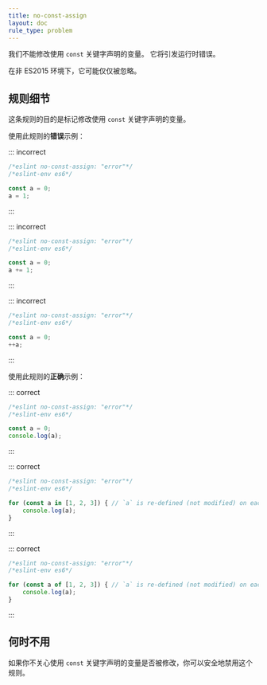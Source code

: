 ```yaml
---
title: no-const-assign
layout: doc
rule_type: problem
---
```


我们不能修改使用 `const` 关键字声明的变量。
它将引发运行时错误。

在非 ES2015 环境下，它可能仅仅被忽略。

## 规则细节

这条规则的目的是标记修改使用 `const` 关键字声明的变量。

使用此规则的**错误**示例：

::: incorrect

```js
/*eslint no-const-assign: "error"*/
/*eslint-env es6*/

const a = 0;
a = 1;
```

:::

::: incorrect

```js
/*eslint no-const-assign: "error"*/
/*eslint-env es6*/

const a = 0;
a += 1;
```

:::

::: incorrect

```js
/*eslint no-const-assign: "error"*/
/*eslint-env es6*/

const a = 0;
++a;
```

:::

使用此规则的**正确**示例：

::: correct

```js
/*eslint no-const-assign: "error"*/
/*eslint-env es6*/

const a = 0;
console.log(a);
```

:::

::: correct

```js
/*eslint no-const-assign: "error"*/
/*eslint-env es6*/

for (const a in [1, 2, 3]) { // `a` is re-defined (not modified) on each loop step.
    console.log(a);
}
```

:::

::: correct

```js
/*eslint no-const-assign: "error"*/
/*eslint-env es6*/

for (const a of [1, 2, 3]) { // `a` is re-defined (not modified) on each loop step.
    console.log(a);
}
```

:::

## 何时不用

如果你不关心使用 `const` 关键字声明的变量是否被修改，你可以安全地禁用这个规则。
